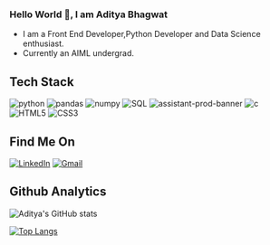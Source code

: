 <!--
**aditya432-aiml/aditya432-aiml** is a ✨ _special_ ✨ repository because its `README.md` (this file) appears on your GitHub profile.

Here are some ideas to get you started:

- 🔭 I’m currently working on ...
- 🌱 I’m currently learning ...
- 👯 I’m looking to collaborate on ...
- 🤔 I’m looking for help with ...
- 💬 Ask me about ...
- 📫 How to reach me: ...
- 😄 Pronouns: ...
- ⚡ Fun fact: ...
-->
### Hello World 👋, I am Aditya Bhagwat
- I am a Front End Developer,Python Developer and Data Science enthusiast.
- Currently an AIML undergrad.

## Tech Stack

![python](https://user-images.githubusercontent.com/81558819/194113288-42561749-64d0-4f5c-8a81-e09043976e48.png)
![pandas](https://user-images.githubusercontent.com/81558819/194113339-27a65d1b-3288-4933-a0ee-7ee50d855682.png)
![numpy](https://user-images.githubusercontent.com/81558819/194113359-c4cd7528-7641-4754-889b-53ccf9d7f4a7.png)
![SQL](https://img.shields.io/badge/-SQL-000?style=for-the-badge&logo=MySQL&logoColor=4479A1)
![assistant-prod-banner](https://user-images.githubusercontent.com/81558819/200174163-2b628aa4-4dee-47bc-979e-78c3bdec2025.jpg)
![c](https://user-images.githubusercontent.com/81558819/200174159-e5ae68e1-620a-4e1f-b4bc-c9d286cf9b1c.jpg)
![HTML5](https://img.shields.io/badge/HTML5-E34F26?style=for-the-badge&logo=html5&logoColor=white) 
![CSS3](https://img.shields.io/badge/CSS3-1572B6?style=for-the-badge&logo=css3&logoColor=white) 



## Find Me On

[![LinkedIn](https://img.shields.io/badge/LinkedIn-0077B5?style=for-the-badge&logo=linkedin&logoColor=white)](https://www.linkedin.com/in/aditya-bhagwat-06150620b/)
[![Gmail](https://img.shields.io/badge/Gmail-D14836?style=for-the-badge&logo=gmail&logoColor=white)](mailto:adityabhagwat432@gmail.com)

## Github Analytics

![Aditya's GitHub stats](https://github-readme-stats.vercel.app/api?username=aditya432-aiml&theme=dark&show_icons=true)

[![Top Langs](https://github-readme-stats.vercel.app/api/top-langs/?username=aditya432-aiml&theme=dark&show_icons=true&langs_count=8)](https://github.com/anuraghazra/github-readme-stats)

